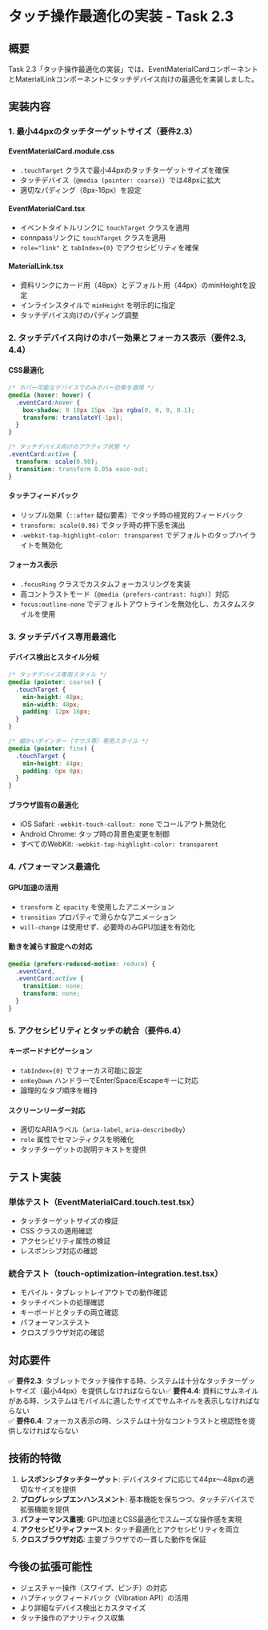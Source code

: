 # タッチ操作最適化の実装 - Task 2.3

## 概要

Task
2.3「タッチ操作最適化の実装」では、EventMaterialCardコンポーネントとMaterialLinkコンポーネントにタッチデバイス向けの最適化を実装しました。

## 実装内容

### 1. 最小44pxのタッチターゲットサイズ（要件2.3）

#### EventMaterialCard.module.css

- `.touchTarget` クラスで最小44pxのタッチターゲットサイズを確保
- タッチデバイス（`@media (pointer: coarse)`）では48pxに拡大
- 適切なパディング（8px-16px）を設定

#### EventMaterialCard.tsx

- イベントタイトルリンクに `touchTarget` クラスを適用
- connpassリンクに `touchTarget` クラスを適用
- `role="link"` と `tabIndex={0}` でアクセシビリティを確保

#### MaterialLink.tsx

- 資料リンクにカード用（48px）とデフォルト用（44px）のminHeightを設定
- インラインスタイルで `minHeight` を明示的に指定
- タッチデバイス向けのパディング調整

### 2. タッチデバイス向けのホバー効果とフォーカス表示（要件2.3, 4.4）

#### CSS最適化

```css
/* ホバー可能なデバイスでのみホバー効果を適用 */
@media (hover: hover) {
  .eventCard:hover {
    box-shadow: 0 10px 15px -3px rgba(0, 0, 0, 0.1);
    transform: translateY(-1px);
  }
}

/* タッチデバイス向けのアクティブ状態 */
.eventCard:active {
  transform: scale(0.98);
  transition: transform 0.05s ease-out;
}
```

#### タッチフィードバック

- リップル効果（`::after` 疑似要素）でタッチ時の視覚的フィードバック
- `transform: scale(0.98)` でタッチ時の押下感を演出
- `-webkit-tap-highlight-color: transparent` でデフォルトのタップハイライトを無効化

#### フォーカス表示

- `.focusRing` クラスでカスタムフォーカスリングを実装
- 高コントラストモード（`@media (prefers-contrast: high)`）対応
- `focus:outline-none` でデフォルトアウトラインを無効化し、カスタムスタイルを使用

### 3. タッチデバイス専用最適化

#### デバイス検出とスタイル分岐

```css
/* タッチデバイス専用スタイル */
@media (pointer: coarse) {
  .touchTarget {
    min-height: 48px;
    min-width: 48px;
    padding: 12px 16px;
  }
}

/* 細かいポインター（マウス等）専用スタイル */
@media (pointer: fine) {
  .touchTarget {
    min-height: 44px;
    padding: 6px 8px;
  }
}
```

#### ブラウザ固有の最適化

- iOS Safari: `-webkit-touch-callout: none` でコールアウト無効化
- Android Chrome: タップ時の背景色変更を制御
- すべてのWebKit: `-webkit-tap-highlight-color: transparent`

### 4. パフォーマンス最適化

#### GPU加速の活用

- `transform` と `opacity` を使用したアニメーション
- `transition` プロパティで滑らかなアニメーション
- `will-change` は使用せず、必要時のみGPU加速を有効化

#### 動きを減らす設定への対応

```css
@media (prefers-reduced-motion: reduce) {
  .eventCard,
  .eventCard:active {
    transition: none;
    transform: none;
  }
}
```

### 5. アクセシビリティとタッチの統合（要件6.4）

#### キーボードナビゲーション

- `tabIndex={0}` でフォーカス可能に設定
- `onKeyDown` ハンドラーでEnter/Space/Escapeキーに対応
- 論理的なタブ順序を維持

#### スクリーンリーダー対応

- 適切なARIAラベル（`aria-label`, `aria-describedby`）
- `role` 属性でセマンティクスを明確化
- タッチターゲットの説明テキストを提供

## テスト実装

### 単体テスト（EventMaterialCard.touch.test.tsx）

- タッチターゲットサイズの検証
- CSS クラスの適用確認
- アクセシビリティ属性の検証
- レスポンシブ対応の確認

### 統合テスト（touch-optimization-integration.test.tsx）

- モバイル・タブレットレイアウトでの動作確認
- タッチイベントの処理確認
- キーボードとタッチの両立確認
- パフォーマンステスト
- クロスブラウザ対応の確認

## 対応要件

✅
**要件2.3**: タブレットでタッチ操作する時、システムは十分なタッチターゲットサイズ（最小44px）を提供しなければならない✅
**要件4.4**: 資料にサムネイルがある時、システムはモバイルに適したサイズでサムネイルを表示しなければならない  
✅
**要件6.4**: フォーカス表示の時、システムは十分なコントラストと視認性を提供しなければならない

## 技術的特徴

1. **レスポンシブタッチターゲット**: デバイスタイプに応じて44px〜48pxの適切なサイズを提供
2. **プログレッシブエンハンスメント**: 基本機能を保ちつつ、タッチデバイスで拡張機能を提供
3. **パフォーマンス重視**: GPU加速とCSS最適化でスムーズな操作感を実現
4. **アクセシビリティファースト**: タッチ最適化とアクセシビリティを両立
5. **クロスブラウザ対応**: 主要ブラウザでの一貫した動作を保証

## 今後の拡張可能性

- ジェスチャー操作（スワイプ、ピンチ）の対応
- ハプティックフィードバック（Vibration API）の活用
- より詳細なデバイス検出とカスタマイズ
- タッチ操作のアナリティクス収集
